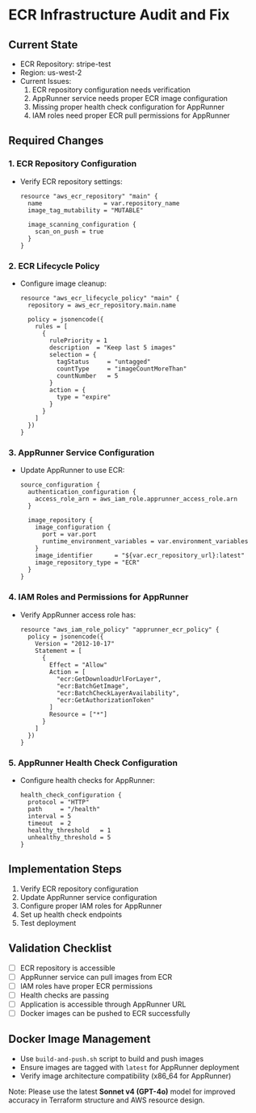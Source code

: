 # ECR Infrastructure Audit and Fix

## Current State
- ECR Repository: stripe-test
- Region: us-west-2
- Current Issues:
  1. ECR repository configuration needs verification
  2. AppRunner service needs proper ECR image configuration
  3. Missing proper health check configuration for AppRunner
  4. IAM roles need proper ECR pull permissions for AppRunner

## Required Changes

### 1. ECR Repository Configuration
- Verify ECR repository settings:
  ```hcl
  resource "aws_ecr_repository" "main" {
    name                 = var.repository_name
    image_tag_mutability = "MUTABLE"
    
    image_scanning_configuration {
      scan_on_push = true
    }
  }
  ```

### 2. ECR Lifecycle Policy
- Configure image cleanup:
  ```hcl
  resource "aws_ecr_lifecycle_policy" "main" {
    repository = aws_ecr_repository.main.name
    
    policy = jsonencode({
      rules = [
        {
          rulePriority = 1
          description  = "Keep last 5 images"
          selection = {
            tagStatus     = "untagged"
            countType     = "imageCountMoreThan"
            countNumber   = 5
          }
          action = {
            type = "expire"
          }
        }
      ]
    })
  }
  ```

### 3. AppRunner Service Configuration
- Update AppRunner to use ECR:
  ```hcl
  source_configuration {
    authentication_configuration {
      access_role_arn = aws_iam_role.apprunner_access_role.arn
    }
    
    image_repository {
      image_configuration {
        port = var.port
        runtime_environment_variables = var.environment_variables
      }
      image_identifier      = "${var.ecr_repository_url}:latest"
      image_repository_type = "ECR"
    }
  }
  ```

### 4. IAM Roles and Permissions for AppRunner
- Verify AppRunner access role has:
  ```hcl
  resource "aws_iam_role_policy" "apprunner_ecr_policy" {
    policy = jsonencode({
      Version = "2012-10-17"
      Statement = [
        {
          Effect = "Allow"
          Action = [
            "ecr:GetDownloadUrlForLayer",
            "ecr:BatchGetImage",
            "ecr:BatchCheckLayerAvailability",
            "ecr:GetAuthorizationToken"
          ]
          Resource = ["*"]
        }
      ]
    })
  }
  ```

### 5. AppRunner Health Check Configuration
- Configure health checks for AppRunner:
  ```hcl
  health_check_configuration {
    protocol = "HTTP"
    path     = "/health"
    interval = 5
    timeout  = 2
    healthy_threshold   = 1
    unhealthy_threshold = 5
  }
  ```

## Implementation Steps
1. Verify ECR repository configuration
2. Update AppRunner service configuration
3. Configure proper IAM roles for AppRunner
4. Set up health check endpoints
5. Test deployment

## Validation Checklist
- [ ] ECR repository is accessible
- [ ] AppRunner service can pull images from ECR
- [ ] IAM roles have proper ECR permissions
- [ ] Health checks are passing
- [ ] Application is accessible through AppRunner URL
- [ ] Docker images can be pushed to ECR successfully

## Docker Image Management
- Use `build-and-push.sh` script to build and push images
- Ensure images are tagged with `latest` for AppRunner deployment
- Verify image architecture compatibility (x86_64 for AppRunner)

Note:
Please use the latest **Sonnet v4 (GPT-4o)** model for improved accuracy in Terraform structure and AWS resource design.